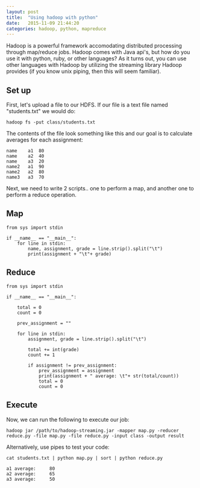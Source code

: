 ```yaml
---
layout: post
title:  "Using hadoop with python"
date:   2015-11-09 21:44:20
categories: hadoop, python, mapreduce
---
```

Hadoop is a powerful framework accomodating distributed processing through map/reduce jobs. Hadoop comes with Java api's, but how do you use it with python, ruby, or other languages? As it turns out, you can use other languages with Hadoop by utilizing the streaming library Hadoop provides (if you know unix piping, then this will seem familiar).

## Set up ##

First, let's upload a file to our HDFS. If our file is a text file named "students.txt" we would do:

	hadoop fs -put class/students.txt

The contents of the file look something like this and our goal is to calculate averages for each assignment:

	name	a1	80
	name	a2	40
	name	a3	20
	name2	a1	90
	name2	a2	80
	name3	a3	70

Next, we need to write 2 scripts.. one to perform a map, and another one to perform a reduce operation.

## Map ##

    from sys import stdin

    if __name__ == "__main__":
        for line in stdin:
            name, assignment, grade = line.strip().split("\t")
            print(assignment + "\t"+ grade)

## Reduce ##

    from sys import stdin

    if __name__ == "__main__":
    
        total = 0
        count = 0
    
        prev_assignment = ""
    
        for line in stdin:
            assignment, grade = line.strip().split("\t")
           
            total += int(grade)
            count += 1
        
            if assignment != prev_assignment:
                prev_assignment = assignment
                print(assignment + " average: \t"+ str(total/count))
                total = 0
                count = 0

## Execute ##

Now, we can run the following to execute our job:

	hadoop jar /path/to/hadoop-streaming.jar -mapper map.py -reducer reduce.py -file map.py -file reduce.py -input class -output result
	
Alternatively, use pipes to test your code:

	cat students.txt | python map.py | sort | python reduce.py
	
	a1 average: 	80
	a2 average: 	65
	a3 average: 	50